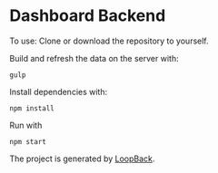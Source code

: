 # Dashboard Backend

To use: Clone or download the repository to yourself.

Build and refresh the data on the server with:
```
gulp
```

Install dependencies with:
```
npm install
```

Run with
```
npm start
```


The project is generated by [LoopBack](http://loopback.io).
